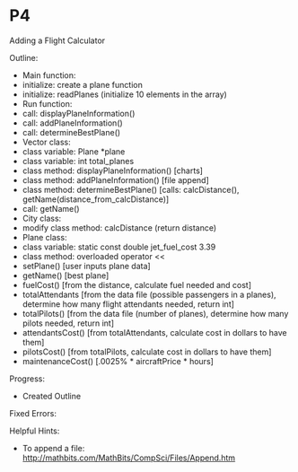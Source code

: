 # P4
Adding a Flight Calculator

Outline:
- Main function:
 - initialize: create a plane function
 - initialize: readPlanes (initialize 10 elements in the array)
- Run function:
 - call: displayPlaneInformation()
 - call: addPlaneInformation()
 - call: determineBestPlane()
- Vector class: 
 - class variable: Plane *plane
 - class variable: int total_planes
 - class method: displayPlaneInformation() [charts]
 - class method: addPlaneInformation() [file append]
 - class method: determineBestPlane() [calls: calcDistance(), getName(distance_from_calcDistance)]
 - call: getName()
- City class:
 - modify class method: calcDistance (return distance) 
- Plane class:
 - class variable: static const double jet_fuel_cost 3.39
 - class method: overloaded operator <<
 - setPlane() [user inputs plane data]
 - getName() [best plane]
 - fuelCost() [from the distance, calculate fuel needed and cost]
 - totalAttendants [from the data file (possible passengers in a planes), determine how many flight attendants needed, return int]
 - totalPilots() [from the data file (number of planes), determine how many pilots needed, return int]
 - attendantsCost() [from totalAttendants, calculate cost in dollars to have them]
 - pilotsCost() [from totalPilots, calculate cost in dollars to have them]
 - maintenanceCost() [.0025% * aircraftPrice * hours]

Progress:
- Created Outline

Fixed Errors:

Helpful Hints:
- To append a file: http://mathbits.com/MathBits/CompSci/Files/Append.htm
